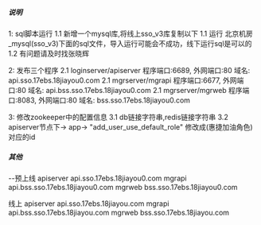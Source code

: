 
##### 说明
1: sql脚本运行
1.1 新增一个mysql库,将线上sso_v3库复制以下
1.1 运行 北京机房_mysql(sso_v3)下面的sql文件，导入运行可能会不成功，线下运行sql是可以的
1.2 有问题请及时找张晓辉


2: 发布三个程序 
2.1 loginserver/apiserver 程序端口:6689, 外网端口:80 域名: api.sso.17ebs.18jiayou0.com 
2.1 mgrserver/mgrapi    程序端口:6677, 外网端口:80 域名: api.bss.sso.17ebs.18jiayou0.com
2.1 mgrserver/mgrweb    程序端口:8083, 外网端口:80 域名: bss.sso.17ebs.18jiayou0.com

3: 修改zookeeper中的配置信息
3.1 db链接字符串,redis链接字符串
3.2 apiserver节点下-> app-> "add_user_use_default_role" 修改成(惠捷加油角色)对应的id



##### 其他
--预上线
apiserver  api.sso.17ebs.18jiayou0.com
mgrapi     api.bss.sso.17ebs.18jiayou0.com
mgrweb     bss.sso.17ebs.18jiayou0.com

线上
apiserver  api.sso.17ebs.18jiayou.com
mgrapi	   api.bss.sso.17ebs.18jiayou.com
mgrweb	   bss.sso.17ebs.18jiayou.com
